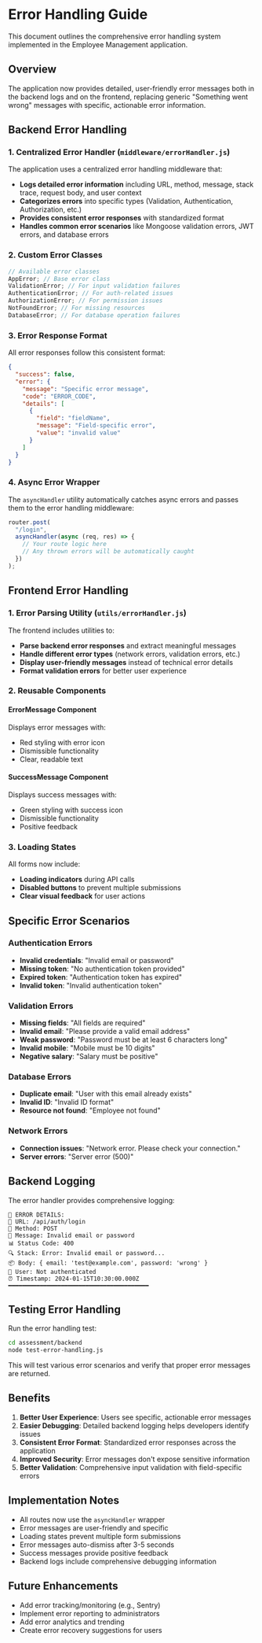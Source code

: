 # Error Handling Guide

This document outlines the comprehensive error handling system implemented in the Employee Management application.

## Overview

The application now provides detailed, user-friendly error messages both in the backend logs and on the frontend, replacing generic "Something went wrong" messages with specific, actionable error information.

## Backend Error Handling

### 1. Centralized Error Handler (`middleware/errorHandler.js`)

The application uses a centralized error handling middleware that:

- **Logs detailed error information** including URL, method, message, stack trace, request body, and user context
- **Categorizes errors** into specific types (Validation, Authentication, Authorization, etc.)
- **Provides consistent error responses** with standardized format
- **Handles common error scenarios** like Mongoose validation errors, JWT errors, and database errors

### 2. Custom Error Classes

```javascript
// Available error classes
AppError; // Base error class
ValidationError; // For input validation failures
AuthenticationError; // For auth-related issues
AuthorizationError; // For permission issues
NotFoundError; // For missing resources
DatabaseError; // For database operation failures
```

### 3. Error Response Format

All error responses follow this consistent format:

```json
{
  "success": false,
  "error": {
    "message": "Specific error message",
    "code": "ERROR_CODE",
    "details": [
      {
        "field": "fieldName",
        "message": "Field-specific error",
        "value": "invalid value"
      }
    ]
  }
}
```

### 4. Async Error Wrapper

The `asyncHandler` utility automatically catches async errors and passes them to the error handling middleware:

```javascript
router.post(
  "/login",
  asyncHandler(async (req, res) => {
    // Your route logic here
    // Any thrown errors will be automatically caught
  })
);
```

## Frontend Error Handling

### 1. Error Parsing Utility (`utils/errorHandler.js`)

The frontend includes utilities to:

- **Parse backend error responses** and extract meaningful messages
- **Handle different error types** (network errors, validation errors, etc.)
- **Display user-friendly messages** instead of technical error details
- **Format validation errors** for better user experience

### 2. Reusable Components

#### ErrorMessage Component

Displays error messages with:

- Red styling with error icon
- Dismissible functionality
- Clear, readable text

#### SuccessMessage Component

Displays success messages with:

- Green styling with success icon
- Dismissible functionality
- Positive feedback

### 3. Loading States

All forms now include:

- **Loading indicators** during API calls
- **Disabled buttons** to prevent multiple submissions
- **Clear visual feedback** for user actions

## Specific Error Scenarios

### Authentication Errors

- **Invalid credentials**: "Invalid email or password"
- **Missing token**: "No authentication token provided"
- **Expired token**: "Authentication token has expired"
- **Invalid token**: "Invalid authentication token"

### Validation Errors

- **Missing fields**: "All fields are required"
- **Invalid email**: "Please provide a valid email address"
- **Weak password**: "Password must be at least 6 characters long"
- **Invalid mobile**: "Mobile must be 10 digits"
- **Negative salary**: "Salary must be positive"

### Database Errors

- **Duplicate email**: "User with this email already exists"
- **Invalid ID**: "Invalid ID format"
- **Resource not found**: "Employee not found"

### Network Errors

- **Connection issues**: "Network error. Please check your connection."
- **Server errors**: "Server error (500)"

## Backend Logging

The error handler provides comprehensive logging:

```
🚨 ERROR DETAILS:
📍 URL: /api/auth/login
🔧 Method: POST
📝 Message: Invalid email or password
📊 Status Code: 400
🔍 Stack: Error: Invalid email or password...
📦 Body: { email: 'test@example.com', password: 'wrong' }
👤 User: Not authenticated
⏰ Timestamp: 2024-01-15T10:30:00.000Z
━━━━━━━━━━━━━━━━━━━━━━━━━━━━━━━━━━━━━━━━
```

## Testing Error Handling

Run the error handling test:

```bash
cd assessment/backend
node test-error-handling.js
```

This will test various error scenarios and verify that proper error messages are returned.

## Benefits

1. **Better User Experience**: Users see specific, actionable error messages
2. **Easier Debugging**: Detailed backend logging helps developers identify issues
3. **Consistent Error Format**: Standardized error responses across the application
4. **Improved Security**: Error messages don't expose sensitive information
5. **Better Validation**: Comprehensive input validation with field-specific errors

## Implementation Notes

- All routes now use the `asyncHandler` wrapper
- Error messages are user-friendly and specific
- Loading states prevent multiple form submissions
- Error messages auto-dismiss after 3-5 seconds
- Success messages provide positive feedback
- Backend logs include comprehensive debugging information

## Future Enhancements

- Add error tracking/monitoring (e.g., Sentry)
- Implement error reporting to administrators
- Add error analytics and trending
- Create error recovery suggestions for users
